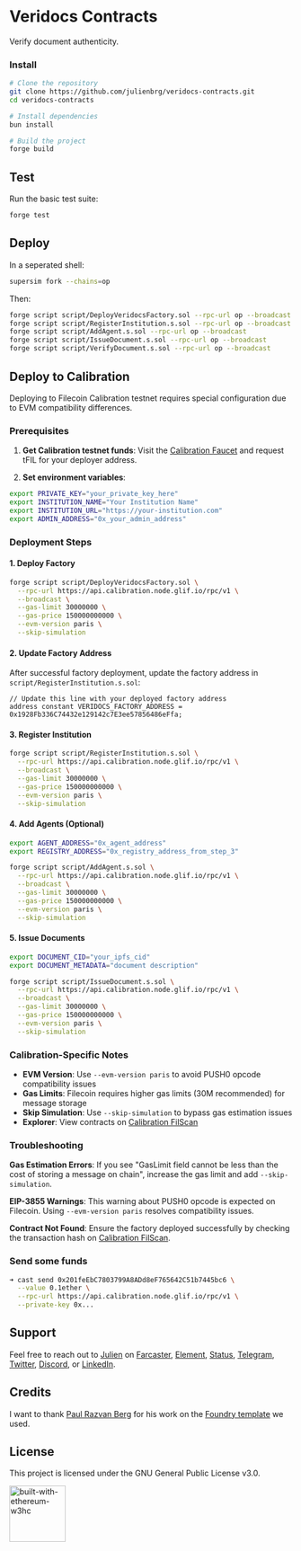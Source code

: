 # Veridocs Contracts

Verify document authenticity.

### Install

```bash
# Clone the repository
git clone https://github.com/julienbrg/veridocs-contracts.git
cd veridocs-contracts

# Install dependencies
bun install

# Build the project
forge build
```

## Test

Run the basic test suite:

```bash
forge test
```

## Deploy

In a seperated shell:

```bash
supersim fork --chains=op
```

Then:

```bash
forge script script/DeployVeridocsFactory.sol --rpc-url op --broadcast
forge script script/RegisterInstitution.s.sol --rpc-url op --broadcast
forge script script/AddAgent.s.sol --rpc-url op --broadcast
forge script script/IssueDocument.s.sol --rpc-url op --broadcast
forge script script/VerifyDocument.s.sol --rpc-url op --broadcast
```

## Deploy to Calibration

Deploying to Filecoin Calibration testnet requires special configuration due to EVM compatibility differences.

### Prerequisites

1. **Get Calibration testnet funds**: Visit the [Calibration Faucet](https://faucet.calibration.fildev.network/) and
   request tFIL for your deployer address.

2. **Set environment variables**:

```bash
export PRIVATE_KEY="your_private_key_here"
export INSTITUTION_NAME="Your Institution Name"
export INSTITUTION_URL="https://your-institution.com"
export ADMIN_ADDRESS="0x_your_admin_address"
```

### Deployment Steps

#### 1. Deploy Factory

```bash
forge script script/DeployVeridocsFactory.sol \
  --rpc-url https://api.calibration.node.glif.io/rpc/v1 \
  --broadcast \
  --gas-limit 30000000 \
  --gas-price 150000000000 \
  --evm-version paris \
  --skip-simulation
```

#### 2. Update Factory Address

After successful factory deployment, update the factory address in `script/RegisterInstitution.s.sol`:

```solidity
// Update this line with your deployed factory address
address constant VERIDOCS_FACTORY_ADDRESS = 0x1928Fb336C74432e129142c7E3ee57856486eFfa;
```

#### 3. Register Institution

```bash
forge script script/RegisterInstitution.s.sol \
  --rpc-url https://api.calibration.node.glif.io/rpc/v1 \
  --broadcast \
  --gas-limit 30000000 \
  --gas-price 150000000000 \
  --evm-version paris \
  --skip-simulation
```

#### 4. Add Agents (Optional)

```bash
export AGENT_ADDRESS="0x_agent_address"
export REGISTRY_ADDRESS="0x_registry_address_from_step_3"

forge script script/AddAgent.s.sol \
  --rpc-url https://api.calibration.node.glif.io/rpc/v1 \
  --broadcast \
  --gas-limit 30000000 \
  --gas-price 150000000000 \
  --evm-version paris \
  --skip-simulation
```

#### 5. Issue Documents

```bash
export DOCUMENT_CID="your_ipfs_cid"
export DOCUMENT_METADATA="document description"

forge script script/IssueDocument.s.sol \
  --rpc-url https://api.calibration.node.glif.io/rpc/v1 \
  --broadcast \
  --gas-limit 30000000 \
  --gas-price 150000000000 \
  --evm-version paris \
  --skip-simulation
```

### Calibration-Specific Notes

- **EVM Version**: Use `--evm-version paris` to avoid PUSH0 opcode compatibility issues
- **Gas Limits**: Filecoin requires higher gas limits (30M recommended) for message storage
- **Skip Simulation**: Use `--skip-simulation` to bypass gas estimation issues
- **Explorer**: View contracts on [Calibration FilScan](https://calibration.filscan.io/)

### Troubleshooting

**Gas Estimation Errors**: If you see "GasLimit field cannot be less than the cost of storing a message on chain",
increase the gas limit and add `--skip-simulation`.

**EIP-3855 Warnings**: This warning about PUSH0 opcode is expected on Filecoin. Using `--evm-version paris` resolves
compatibility issues.

**Contract Not Found**: Ensure the factory deployed successfully by checking the transaction hash on
[Calibration FilScan](https://calibration.filscan.io/).

### Send some funds

```bash
➜ cast send 0x201feEbC7803799A8ADd8eF765642C51b7445bc6 \
  --value 0.1ether \
  --rpc-url https://api.calibration.node.glif.io/rpc/v1 \
  --private-key 0x...
```

## Support

Feel free to reach out to [Julien](https://github.com/julienbrg) on [Farcaster](https://warpcast.com/julien-),
[Element](https://matrix.to/#/@julienbrg:matrix.org),
[Status](https://status.app/u/iwSACggKBkp1bGllbgM=#zQ3shmh1sbvE6qrGotuyNQB22XU5jTrZ2HFC8bA56d5kTS2fy),
[Telegram](https://t.me/julienbrg), [Twitter](https://twitter.com/julienbrg),
[Discord](https://discordapp.com/users/julienbrg), or [LinkedIn](https://www.linkedin.com/in/julienberanger/).

## Credits

I want to thank [Paul Razvan Berg](https://github.com/paulrberg) for his work on the
[Foundry template](https://github.com/PaulRBerg/foundry-template) we used.

## License

This project is licensed under the GNU General Public License v3.0.

<img src="https://bafkreid5xwxz4bed67bxb2wjmwsec4uhlcjviwy7pkzwoyu5oesjd3sp64.ipfs.w3s.link" alt="built-with-ethereum-w3hc" width="100"/>

